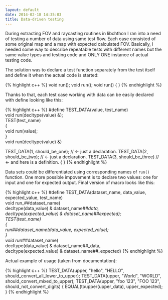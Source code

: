 ```yaml
---
layout: default
date: 2014-02-18 14:35:03
title: Data-driven testing
---
```


During extracting FOV and raycasting routines in libchthon I ran into a need of testing a number of data using same test flow. Each case consisted of some original map and a map with expected calculated FOV. Basically, I needed some way to describe repeatable tests with different names but the same value types and testing code and ONLY ONE instance of actual testing code.

The solution was to declare a test function separately from the test itself and define it when the actual code is started:

{% highlight c++ %}
void run();
void run();
void run()
{
}
{% endhighlight %}

Thanks to that, each test case working with data can be easily declared with define looking like this:

{% highlight c++ %}
#define TEST_DATA(value, test_name) \
	void run(decltype(value) &); \
	TEST(test_name) \
	{ \
		void run(value); \
	} \
	void run(decltype(value) &)

TEST_DATA(1, should_be_one); // <- just a declaration.
TEST_DATA(2, should_be_two); // <- just a declaration.
TEST_DATA(3, should_be_three) // <- and here is a definition.
{
}
{% endhighlight %}

Data sets could be differentiated using corresponding names of `run()` function. One more possible impovement is to declare two values: one for input and one for expected output. Final version of macro looks like this:

{% highlight c++ %}
#define TEST_DATA(dataset_name, data_value, expected_value, test_name) \
	void run_##dataset_name( \
			decltype(data_value) & dataset_name##_data, \
			decltype(expected_value) & dataset_name##_expected); \
	TEST(test_name) \
	{ \
		run_##dataset_name(data_value, expected_value); \
	} \
	void run_##dataset_name( \
			decltype(data_value) & dataset_name##_data, \
			decltype(expected_value) & dataset_name##_expected)
{% endhighlight %}

Actual example of usage (taken from documentation):

{% highlight c++ %}
TEST_DATA(upper, "hello", "HELLO", should_convert_all_lower_to_upper);
TEST_DATA(upper, "World", "WORLD", should_convert_mixed_to_upper);
TEST_DATA(upper, "foo 123", "FOO 123", should_not_convert_digits)
{
    EQUAL(toupper(upper_data), upper_expected);
}
{% endhighlight %}
